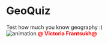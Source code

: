 # GeoQuiz
Test how much you know geography :)
<br>![animation](https://cloud.githubusercontent.com/assets/20156577/26077745/d8ccdeb6-39c5-11e7-93ee-a7faecafb8c4.gif)
<font color="red"><b>@ Victoria  Frantsukh@</b></font>
